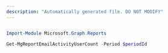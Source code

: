 ```yaml
---
description: "Automatically generated file. DO NOT MODIFY"
---
```


```powershell

Import-Module Microsoft.Graph.Reports

Get-MgReportEmailActivityUserCount -Period $periodId 

```